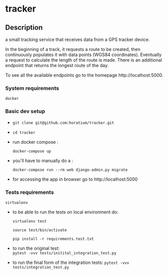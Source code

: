 # tracker

Description
-----------
a small tracking service that receives data from a GPS tracker device.

In the beginning of a track, it requests a route to be created, then continuously populates it with data points (WGS84 coordinates). Eventually a request to calculate the length of the route is made.
There is an additional endpoint that returns the longest route of the day.

To see all the available endpoints go to the homepage http://localhost:5000.

### System requirements

    docker

### Basic dev setup

* `git clone git@github.com:horatium/tracker.git`

* `cd tracker`

* run docker compose :

    `docker-compose up`

* you'll have to manually do a :

    `docker-compose run --rm web django-admin.py migrate`

* for accessing the app in browser go to http://localhost:5000

### Tests requirements

    virtualenv

* to be able to run the tests on local environment do:
    
    `virtualenv test`
    
    `source test/bin/activate`
    
    `pip install -r requirements.test.txt`
    
* to run the original test:    
    `pytest -vvv tests/initital_integration_test.py`
    
* to run the final form of the integration tests:
    `pytest -vvv tests/integration_test.py`



